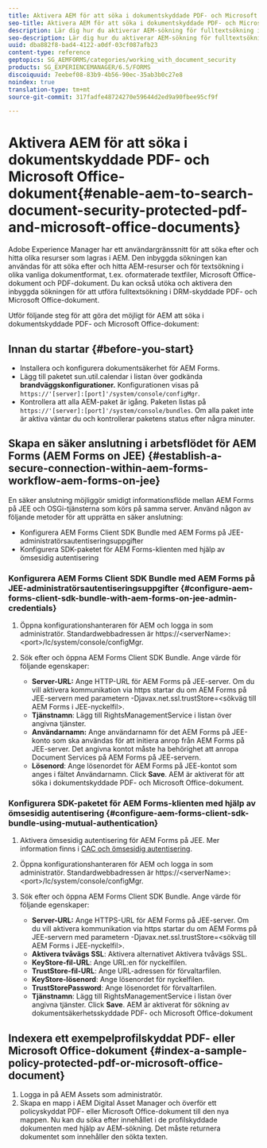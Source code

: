 ```yaml
---
title: Aktivera AEM för att söka i dokumentskyddade PDF- och Microsoft Office-dokument
seo-title: Aktivera AEM för att söka i dokumentskyddade PDF- och Microsoft Office-dokument
description: Lär dig hur du aktiverar AEM-sökning för fulltextsökning i DRM-skyddade PDF-dokument.
seo-description: Lär dig hur du aktiverar AEM-sökning för fulltextsökning i DRM-skyddade PDF-dokument.
uuid: dba882f8-bad4-4122-a0df-03cf087afb23
content-type: reference
geptopics: SG_AEMFORMS/categories/working_with_document_security
products: SG_EXPERIENCEMANAGER/6.5/FORMS
discoiquuid: 7eebef08-83b9-4b56-90ec-35ab3b0c27e8
noindex: true
translation-type: tm+mt
source-git-commit: 317fadfe48724270e59644d2ed9a90fbee95cf9f

---
```



# Aktivera AEM för att söka i dokumentskyddade PDF- och Microsoft Office-dokument{#enable-aem-to-search-document-security-protected-pdf-and-microsoft-office-documents}

Adobe Experience Manager har ett användargränssnitt för att söka efter och hitta olika resurser som lagras i AEM. Den inbyggda sökningen kan användas för att söka efter och hitta AEM-resurser och för textsökning i olika vanliga dokumentformat, t.ex. oformaterade textfiler, Microsoft Office-dokument och PDF-dokument. Du kan också utöka och aktivera den inbyggda sökningen för att utföra fulltextsökning i DRM-skyddade PDF- och Microsoft Office-dokument.

Utför följande steg för att göra det möjligt för AEM att söka i dokumentskyddade PDF- och Microsoft Office-dokument:

## Innan du startar {#before-you-start}

* Installera och konfigurera dokumentsäkerhet för AEM Forms.
* Lägg till paketet sun.util.calendar i listan över godkända **brandväggskonfigurationer.** Konfigurationen visas på `https://'[server]:[port]'/system/console/configMgr`.
* Kontrollera att alla AEM-paket är igång. Paketen listas på `https://'[server]:[port]'/system/console/bundles`. Om alla paket inte är aktiva väntar du och kontrollerar paketens status efter några minuter.

## Skapa en säker anslutning i arbetsflödet för AEM Forms (AEM Forms on JEE) {#establish-a-secure-connection-within-aem-forms-workflow-aem-forms-on-jee}

En säker anslutning möjliggör smidigt informationsflöde mellan AEM Forms på JEE och OSGi-tjänsterna som körs på samma server. Använd någon av följande metoder för att upprätta en säker anslutning:

* Konfigurera AEM Forms Client SDK Bundle med AEM Forms på JEE-administratörsautentiseringsuppgifter
* Konfigurera SDK-paketet för AEM Forms-klienten med hjälp av ömsesidig autentisering

### Konfigurera AEM Forms Client SDK Bundle med AEM Forms på JEE-administratörsautentiseringsuppgifter {#configure-aem-forms-client-sdk-bundle-with-aem-forms-on-jee-admin-credentials}

1. Öppna konfigurationshanteraren för AEM och logga in som administratör. Standardwebbadressen är https://&lt;serverName>:&lt;port>/lc/system/console/configMgr.
1. Sök efter och öppna AEM Forms Client SDK Bundle. Ange värde för följande egenskaper:

   * **Server-URL:** Ange HTTP-URL för AEM Forms på JEE-server. Om du vill aktivera kommunikation via https startar du om AEM Forms på JEE-servern med parametern -Djavax.net.ssl.trustStore=&lt;sökväg till AEM Forms i JEE-nyckelfil>.
   * **Tjänstnamn**: Lägg till RightsManagementService i listan över angivna tjänster.
   * **Användarnamn:** Ange användarnamn för det AEM Forms på JEE-konto som ska användas för att initiera anrop från AEM Forms på JEE-server. Det angivna kontot måste ha behörighet att anropa Document Services på AEM Forms på JEE-servern.
   * **Lösenord**: Ange lösenordet för AEM Forms på JEE-kontot som anges i fältet Användarnamn.
   Click **Save**. AEM är aktiverat för att söka i dokumentskyddade PDF- och Microsoft Office-dokument.

### Konfigurera SDK-paketet för AEM Forms-klienten med hjälp av ömsesidig autentisering {#configure-aem-forms-client-sdk-bundle-using-mutual-authentication}

1. Aktivera ömsesidig autentisering för AEM Forms på JEE. Mer information finns i [CAC och ömsesidig autentisering](https://helpx.adobe.com/livecycle/kb/cac-mutual-authentication.html).
1. Öppna konfigurationshanteraren för AEM och logga in som administratör. Standardwebbadressen är https://&lt;serverName>:&lt;port>/lc/system/console/configMgr.
1. Sök efter och öppna AEM Forms Client SDK Bundle. Ange värde för följande egenskaper:

   * **Server-URL:** Ange HTTPS-URL för AEM Forms på JEE-server. Om du vill aktivera kommunikation via https startar du om AEM Forms på JEE-servern med parametern -Djavax.net.ssl.trustStore=&lt;sökväg till AEM Forms i JEE-nyckelfil>.
   * **Aktivera tvåvägs SSL**: Aktivera alternativet Aktivera tvåvägs SSL.
   * **KeyStore-fil-URL**: Ange URL:en för nyckelfilen.
   * **TrustStore-fil-URL**: Ange URL-adressen för förvaltarfilen.
   * **KeyStore-lösenord**: Ange lösenordet för nyckelfilen.
   * **TrustStorePassword**: Ange lösenordet för förvaltarfilen.
   * **Tjänstnamn**: Lägg till RightsManagementService i listan över angivna tjänster.
   Click **Save**. AEM är aktiverat för sökning av dokumentsäkerhetsskyddade PDF- och Microsoft Office-dokument

## Indexera ett exempelprofilskyddat PDF- eller Microsoft Office-dokument {#index-a-sample-policy-protected-pdf-or-microsoft-office-document}

1. Logga in på AEM Assets som administratör.
1. Skapa en mapp i AEM Digital Asset Manager och överför ett policyskyddat PDF- eller Microsoft Office-dokument till den nya mappen. Nu kan du söka efter innehållet i de profilskyddade dokumenten med hjälp av AEM-sökning. Det måste returnera dokumentet som innehåller den sökta texten.

